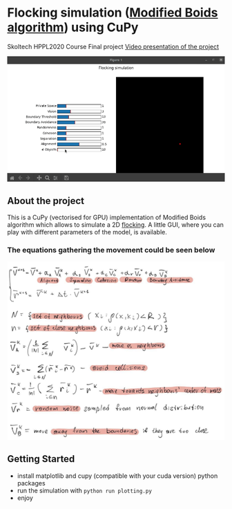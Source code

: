 # Flocking simulation ([Modified Boids algorithm](https://en.wikipedia.org/wiki/Boids)) using CuPy
Skoltech HPPL2020 Course Final project
[Video presentation of the project](https://youtu.be/BW3XSfYKM88)

![](./demo.gif)

## About the project
This is a CuPy (vectorised for GPU) implementation of Modified Boids algorithm which allows
to simulate a 2D [flocking](https://www.youtube.com/watch?v=V4f_1_r80RY).
A little GUI, where you can play with different
parameters of the model, is available.

### The equations gathering the movement could be seen below
![](./equations.jpg)

## Getting Started

- install matplotlib and cupy (compatible with your cuda version) python packages
- run the simulation with ```python run plotting.py```
- enjoy 
